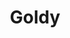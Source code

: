 ---
title: Goldy
date: 
draft: false

# descripcion
description : Aro pasante de plata con marquesitas. 

materials: Plata 925

color: Plateado

dimensions: 0,6 cm diam

code: 01-02-0286

type: "Aros"

categories: []

price: $2.970,00

price_eftvo: $2.525,00

# Images
# first image will be shown in the product page
images:
  # - image: "images/path_to_image"
  # La ubicacion de las imagenes es imagenes/Aros/Aros.Marquesita/01-02-0286-goldy
  - image: "./images/aros/marquesita/01-02-0286-bolita-chica_a.jpeg"
  - image: "./images/aros/marquesita/01-02-0286-bolita-chica_b.jpeg"
---